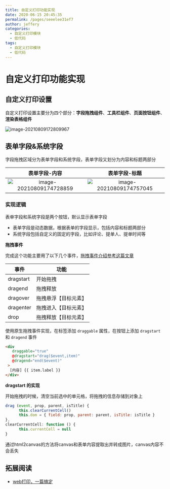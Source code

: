 ```yaml
---
title: 自定义打印功能实现
date: 2020-06-15 20:45:35
permalink: /pages/seeelee31ef7
author: jeffery
categories: 
  - 自定义打印模块
  - 低代码
tags: 
  - 自定义打印模块
  - 低代码
---
```


# 自定义打印功能实现


## 自定义打印设置

自定义打印设置主要分为四个部分：**字段拖拽组件**、**工具栏组件**、**页面按钮组件**、**渲染表格组件**

![image-20210809172809967](https://gitee.com/FIF/pic-beg/raw/master/images/lowcode/image-20210809172809967.png)


## 表单字段&系统字段

字段拖拽区域分为表单字段和系统字段，表单字段又划分为内容和标题两部分

|                        表单字段-内容                         |                        表单字段-标题                         |
| :----------------------------------------------------------: | :----------------------------------------------------------: |
| ![image-20210809174728859](https://gitee.com/FIF/pic-beg/raw/master/images/lowcode/image-20210809174728859.png) | ![image-20210809174757045](https://gitee.com/FIF/pic-beg/raw/master/images/lowcode/image-20210809174757045.png) |

### 实现逻辑

表单字段和系统字段是两个按钮，默认显示表单字段
- 表单字段是动态数据，根据表单的字段显示，包括内容和标题两部分
- 系统字段包括自定义的固定的字段，比如评论、提单人、提单时间等

**拖拽事件**

完成这个功能主要用了以下几个事件，[拖拽事件介绍参考这篇文章](https://jefferyxzf.github.io/jeffery-blog/pages/seedseegg/)

| 事件      | 功能    |
|----------- |-------- |
| dragstart | 开始拖拽 | 
| dragend | 拖拽释放 | 
| dragover | 拖拽悬浮【目标元素】 | 
| dragenter | 拖拽进入【目标元素】 |
| drop | 拖拽释放【目标元素】 | 

使用原生拖拽事件实现，在标签添加 `draggable` 属性，在按钮上添加 `dragstart` 和 `dragend` 事件

```html
<div
   draggable="true"
   @dragstart="drag($event,item)"
   @dragend="end($event)"
 >
  [内容] {{ item.label }}
</div>
```

**dragstart 的实现** 

开始拖拽的时候，清空当前选中的单元格，将拖拽的信息存储到对象上
```js
drag (event, prop, parent, isTitle) {
      this.clearCurrentCell()
      this.dom = { field: prop, parent: parent, isTitle: isTitle } 
},
clearCurrentCell: function () {
      this.currentCell = null
}
```


通过html2canvas的方法将canvas和表单内容提取出并转成图片，canvas内容不会丢失




## 拓展阅读

- [web打印，一篇搞定](https://alexwjj.github.io/pages/bc7fdbb035246/)